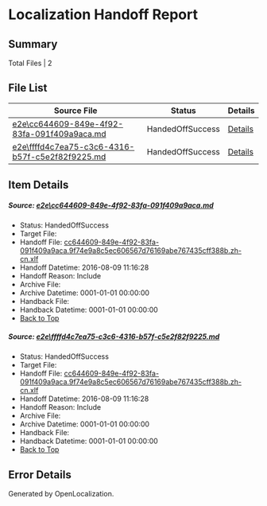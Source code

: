 # <a name='report-top'></a> Localization Handoff Report

## Summary
 Total Files | 2

## File List
 Source File | Status | Details 
 ----------- | ------ | ------- 
 [e2e\cc644609-849e-4f92-83fa-091f409a9aca.md](https://github.com/OpenLocalizationTestOrg/oltest/blob/323d84ce3c301e858dda3ab2fb73ee0412651116/e2e/cc644609-849e-4f92-83fa-091f409a9aca.md) | HandedOffSuccess | [Details](#5fbaca6e4ddb420b3f7cee9c9606d3a9b2f0b5131)
 [e2e\ffffd4c7ea75-c3c6-4316-b57f-c5e2f82f9225.md](https://github.com/OpenLocalizationTestOrg/oltest/blob/323d84ce3c301e858dda3ab2fb73ee0412651116/e2e/ffffd4c7ea75-c3c6-4316-b57f-c5e2f82f9225.md) | HandedOffSuccess | [Details](#5fbaca6e4ddb420b3f7cee9c9606d3a9b2f0b5132)

## Item Details
##### <a name='5fbaca6e4ddb420b3f7cee9c9606d3a9b2f0b5131'></a> Source: [e2e\cc644609-849e-4f92-83fa-091f409a9aca.md](https://github.com/OpenLocalizationTestOrg/oltest/blob/323d84ce3c301e858dda3ab2fb73ee0412651116/e2e/cc644609-849e-4f92-83fa-091f409a9aca.md)
* Status: HandedOffSuccess
* Target File: 
* Handoff File: [cc644609-849e-4f92-83fa-091f409a9aca.9f74e9a8c5ec606567d76169abe767435cff388b.zh-cn.xlf](https://github.com/OpenLocalizationTestOrg/olhandoff-e2e/blob/6b6253825776096dcc568568e73ca003a639cca9/ol-handoff/OpenLocalizationTestOrg/ol-test-zhcn/ci/ht/cc644609-849e-4f92-83fa-091f409a9aca.9f74e9a8c5ec606567d76169abe767435cff388b.zh-cn.xlf)
* Handoff Datetime: 2016-08-09 11:16:28
* Handoff Reason: Include
* Archive File: 
* Archive Datetime: 0001-01-01 00:00:00
* Handback File: 
* Handback Datetime: 0001-01-01 00:00:00
* [Back to Top](#report-top)

##### <a name='5fbaca6e4ddb420b3f7cee9c9606d3a9b2f0b5132'></a> Source: [e2e\ffffd4c7ea75-c3c6-4316-b57f-c5e2f82f9225.md](https://github.com/OpenLocalizationTestOrg/oltest/blob/323d84ce3c301e858dda3ab2fb73ee0412651116/e2e/ffffd4c7ea75-c3c6-4316-b57f-c5e2f82f9225.md)
* Status: HandedOffSuccess
* Target File: 
* Handoff File: [cc644609-849e-4f92-83fa-091f409a9aca.9f74e9a8c5ec606567d76169abe767435cff388b.zh-cn.xlf](https://github.com/OpenLocalizationTestOrg/olhandoff-e2e/blob/6b6253825776096dcc568568e73ca003a639cca9/ol-handoff/OpenLocalizationTestOrg/ol-test-zhcn/ci/ht/cc644609-849e-4f92-83fa-091f409a9aca.9f74e9a8c5ec606567d76169abe767435cff388b.zh-cn.xlf)
* Handoff Datetime: 2016-08-09 11:16:28
* Handoff Reason: Include
* Archive File: 
* Archive Datetime: 0001-01-01 00:00:00
* Handback File: 
* Handback Datetime: 0001-01-01 00:00:00
* [Back to Top](#report-top)


## Error Details

Generated by OpenLocalization.
